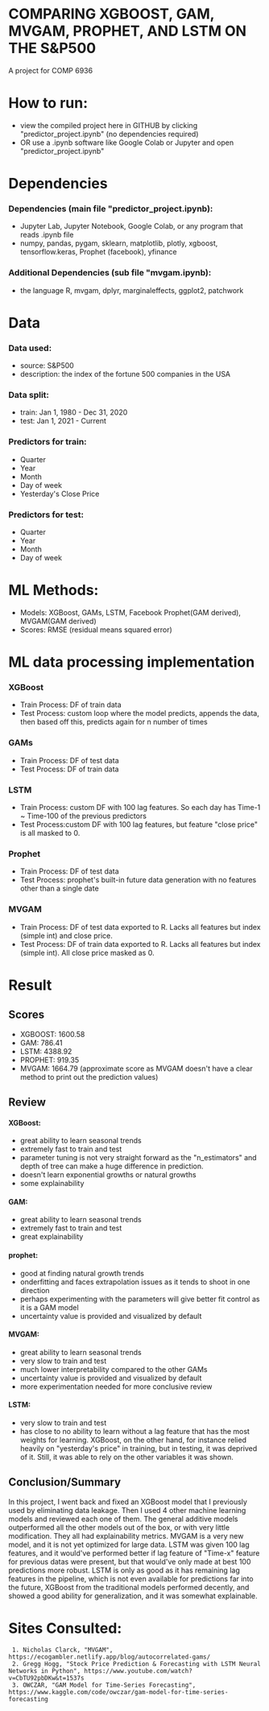 
# COMPARING XGBOOST, GAM, MVGAM, PROPHET, AND LSTM ON THE S&P500
A project for COMP 6936

# How to run:
  - view the compiled project here in GITHUB by clicking "predictor_project.ipynb" (no dependencies required)
  - OR use a .ipynb software like Google Colab or Jupyter and open "predictor_project.ipynb"

# Dependencies
### Dependencies (main file "predictor_project.ipynb):  
  - Jupyter Lab, Jupyter Notebook, Google Colab, or any program that reads .ipynb file
  - numpy, pandas, pygam, sklearn, matplotlib, plotly, xgboost, tensorflow.keras, Prophet (facebook), yfinance
### Additional Dependencies (sub file "mvgam.ipynb):  
  - the language R, mvgam, dplyr, marginaleffects, ggplot2, patchwork    


# Data  
### Data used:
  - source: S&P500
  - description: the index of the fortune 500 companies in the USA
### Data split:
  - train: Jan 1, 1980 - Dec 31, 2020 
  - test: Jan 1, 2021 - Current
### Predictors for train:
  - Quarter
  - Year
  - Month
  - Day of week
  - Yesterday's Close Price
### Predictors for test:
  - Quarter
  - Year
  - Month
  - Day of week


# ML Methods:
  - Models: XGBoost, GAMs, LSTM, Facebook Prophet(GAM derived), MVGAM(GAM derived)
  - Scores: RMSE (residual means squared error)

# ML data processing implementation
### XGBoost
  - Train Process: DF of train data
  - Test Process: custom loop where the model predicts, appends the data, then based off this, predicts again for n number of times
### GAMs
  - Train Process: DF of test data
  - Test Process: DF of train data
### LSTM
  - Train Process: custom DF with 100 lag features. So each day has Time-1 ~ Time-100 of the previous predictors 
  - Test Process:custom DF with 100 lag features, but feature "close price" is all masked to 0.
### Prophet
  - Train Process: DF of test data
  - Test Process: prophet's built-in future data generation with no features other than a single date
### MVGAM
  - Train Process: DF of test data exported to R. Lacks all features but index (simple int) and close price.
  - Test Process: DF of train data exported to R. Lacks all features but index (simple int). All close price masked as 0.

# Result
## Scores
  - XGBOOST: 1600.58
  - GAM: 786.41
  - LSTM: 4388.92
  - PROPHET: 919.35
  - MVGAM: 1664.79 (approximate score as MVGAM doesn't have a clear method to print out the prediction values)
    
## Review
#### XGBoost:
 - great ability to learn seasonal trends
 - extremely fast to train and test
 - parameter tuning is not very straight forward as the "n_estimators" and depth of tree can make a huge difference in prediction.
 - doesn't learn exponential growths or natural growths
 - some explainability
#### GAM:
 - great ability to learn seasonal trends
 - extremely fast to train and test
 - great explainability
#### prophet:
 - good at finding natural growth trends
 - onderfitting and faces extrapolation issues as it tends to shoot in one direction
 - perhaps experimenting with the parameters will give better fit control as it is a GAM model
 - uncertainty value is provided and visualized by default
#### MVGAM:
 - great ability to learn seasonal trends
 - very slow to train and test
 - much lower interpretability compared to the other GAMs
 - uncertainty value is provided and visualized by default
 - more experimentation needed for more conclusive review
#### LSTM:
 - very slow to train and test
 - has close to no ability to learn without a lag feature that has the most weights for learning. XGBoost, on the other hand, for instance relied heavily on "yesterday's price" in training, but in testing, it was deprived of it. Still, it was able to rely on the other variables it was shown.

## Conclusion/Summary
In this project, I went back and fixed an XGBoost model that I previously used by eliminating data leakage. Then I used 4 other machine learning models and reviewed each one of them. The general additive models outperformed all the other models out of the box, or with very little modification. They all had explainability metrics. MVGAM is a very new model, and it is not yet optimized for large data. LSTM was given 100 lag features, and it would've performed better if lag feature of "Time-x" feature for previous datas were present, but that would've only made at best 100 predictions more robust. LSTM is only as good as it has remaining lag features in the pipeline, which is not even available for predictions far into the future, XGBoost from the traditional models performed decently, and showed a good ability for generalization, and it was somewhat explainable.

  # Sites Consulted:
     1. Nicholas Clarck, "MVGAM", https://ecogambler.netlify.app/blog/autocorrelated-gams/
     2. Gregg Hogg, "Stock Price Prediction & Forecasting with LSTM Neural Networks in Python", https://www.youtube.com/watch?v=CbTU92pbDKw&t=1537s
     3. OWCZAR, "GAM Model for Time-Series Forecasting", https://www.kaggle.com/code/owczar/gam-model-for-time-series-forecasting

  
    
